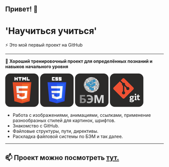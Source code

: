 ## Привет! 👋

# **'Научиться учиться'**
⚡ Это мой первый проект на GitHub
________________________________________________

🌱 **Хороший тренировочный проект для определённых познаний и навыков начального уровня**

[![HTML](https://raw.githubusercontent.com/innagolovko/innagolovko/2ffcf84a9b8adb1876e29a661e289928b14f073a/images/HTML.svg)](https://developer.mozilla.org/ru/docs/Learn/Getting_started_with_the_web/HTML_basics)
[![CSS](https://raw.githubusercontent.com/innagolovko/innagolovko/2ffcf84a9b8adb1876e29a661e289928b14f073a/images/CSS.svg)](https://developer.mozilla.org/ru/docs/Learn/Getting_started_with_the_web/CSS_basics)
[![БЭМ](https://raw.githubusercontent.com/innagolovko/innagolovko/e8eccd01b7ed3321b0dac4c7b18c9a4254d274ef/images/%D0%91%D0%AD%D0%9C.svg)](https://ru.bem.info/)
[![Git](https://raw.githubusercontent.com/innagolovko/innagolovko/2ffcf84a9b8adb1876e29a661e289928b14f073a/images/Git.svg)](https://git-scm.com/)

* Работа с изображениями, анимациями, ссылками, применение разнообразных стилей для картинок, шрифтов.
* Знакомство с GitHub.
* Файловые структуры, пути, директивы.
* Раскладка файловой системы по БЭМ и так далее.
________________________________________________

## 📫 Проект можно посмотреть [тут.](https://innagolovko.github.io/to-study/)
